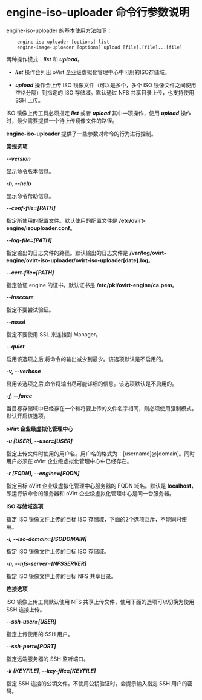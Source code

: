 # engine-iso-uploader 命令行参数说明

engine-iso-uploader 的基本使用方法如下：

```
    engine-iso-uploader [options] list
    engine-image-uploader [options] upload [file].[file]...[file]
```

两种操作模式：***list*** 和 ***upload***。

* ***list*** 操作会列出 oVirt 企业级虚拟化管理中心中可用的ISO存储域。

* ***upload*** 操作会上传 ISO 镜像文件（可以是多个，多个 ISO 镜像文件之间使用空格分隔）到指定的 ISO 存储域。默认通过 NFS 共享目录上传，也支持使用 SSH 上传。

ISO 镜像上传工具必须指定 ***list*** 或者 ***upload*** 其中一项操作，使用 ***upload*** 操作时，最少需要提供一个待上传镜像文件的路径。

**engine-iso-uploader** 提供了一些参数对命令的行为进行控制。

**常规选项**

***--version***

  显示命令版本信息。

***-h, --help***

  显示命令帮助信息。

***--conf-file=[PATH]***

  指定所使用的配置文件。默认使用的配置文件是 **/etc/ovirt-engine/isouploader.conf**。

***--log-file=[PATH]***

  指定输出的日志文件的路径。默认输出的日志文件是 **/var/log/ovirt-engine/ovirt-iso-uploader/ovirt-iso-uploader[date].log**。

***--cert-file=[PATH]***

  指定验证 engine 的证书。默认证书是 **/etc/pki/ovirt-engine/ca.pem**。

***--insecure***

  指定不要尝试验证。

***--nossl***

  指定不要使用 SSL 来连接到 Manager。

***--quiet***

  启用该选项之后,将命令的输出减少到最少。该选项默认是不启用的。

***-v, --verbose***

  启用该选项之后,命令将输出尽可能详细的信息。该选项默认是不启用的。

***-f, --force***

  当目标存储域中已经存在一个和将要上传的文件名字相同，则必须使用强制模式。默认开启该选项。

**oVirt 企业级虚拟化管理中心**

***-u [USER], --user=[USER]***

  指定上传文件时使用的用户名。用户名的格式为：[username]@[domain]。同时用户必须在 oVirt 企业级虚拟化管理中心中已经存在。

***-r [FQDN], --engine=[FQDN]***

  指定目标 oVirt 企业级虚拟化管理中心服务器的 FQDN 域名。默认是 **localhost**，即运行该命令的服务器和 oVirt 企业级虚拟化管理中心是同一台服务器。

**ISO 存储域选项**

指定 ISO 镜像文件上传的目标 ISO 存储域，下面的2个选项互斥，不能同时使用。

***-i, --iso-domain=[ISODOMAIN]***

  指定 ISO 镜像文件上传的目标 ISO 存储域。

***-n, --nfs-server=[NFSSERVER]***

  指定 ISO 镜像文件上传的目标 NFS 共享目录。

**连接选项**

ISO 镜像上传工具默认使用 NFS 共享上传文件，使用下面的选项可以切换为使用 SSH 连接上传。

***--ssh-user=[USER]***

  指定上传使用的 SSH 用户。

***--ssh-port=[PORT]***

  指定远端服务器的 SSH 监听端口。

***-k [KEYFILE], --key-file=[KEYFILE]***

  指定 SSH 连接的公钥文件。不使用公钥验证时，会提示输入指定 SSH 用户的密码。
